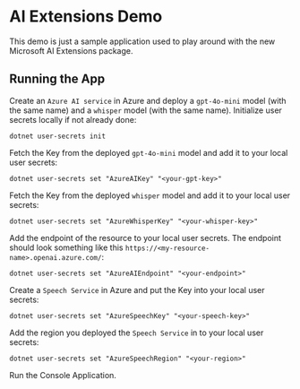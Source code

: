# AI Extensions Demo

This demo is just a sample application used to play around with the new Microsoft AI Extensions package.

## Running the App

Create an `Azure AI service` in Azure and deploy a `gpt-4o-mini` model (with the same name) and a `whisper` model (with the same name). 
Initialize user secrets locally if not already done:

```
dotnet user-secrets init
```

Fetch the Key from the deployed `gpt-4o-mini` model and add it to your local user secrets:

```
dotnet user-secrets set "AzureAIKey" "<your-gpt-key>"
```

Fetch the Key from the deployed `whisper` model and add it to your local user secrets:

```
dotnet user-secrets set "AzureWhisperKey" "<your-whisper-key>"
```

Add the endpoint of the resource to your local user secrets. The endpoint should look something like this `https://<my-resource-name>.openai.azure.com/`:

```
dotnet user-secrets set "AzureAIEndpoint" "<your-endpoint>"
```

Create a `Speech Service` in Azure and put the Key into your local user secrets:

```
dotnet user-secrets set "AzureSpeechKey" "<your-speech-key>"
```

Add the region you deployed the `Speech Service` in to your local user secrets:

```
dotnet user-secrets set "AzureSpeechRegion" "<your-region>"
```

Run the Console Application.
